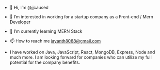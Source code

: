 - 👋 Hi, I’m @jjcaused
- 👀 I’m interested in working for a startup company as a Front-end / Mern Developer
- 🌱 I’m currently learning MERN Stack
- 📫 How to reach me jayanth8088@gmail.com

- I have worked on Java, JavaScript, React, MongoDB, Express, Node and much more. I am looking forward for companies who can utilize my full potential for the company benefits.

<!---
jjcaused/jjcaused is a ✨ special ✨ repository because its `README.md` (this file) appears on your GitHub profile.
You can click the Preview link to take a look at your changes.
--->

